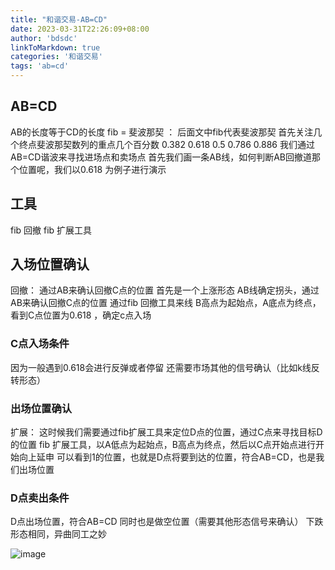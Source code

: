 ```yaml
---
title: "和谐交易-AB=CD"
date: 2023-03-31T22:26:09+08:00
author: 'bdsdc'
linkToMarkdown: true
categories: '和谐交易'
tags: 'ab=cd'
---
```


## AB=CD
AB的长度等于CD的长度
fib  = 斐波那契 ： 后面文中fib代表斐波那契
首先关注几个终点斐波那契数列的重点几个百分数
0.382 
0.618
0.5
0.786
0.886
我们通过AB=CD谐波来寻找进场点和卖场点
首先我们画一条AB线，如何判断AB回撤道那个位置呢，我们以0.618 为例子进行演示
## 工具
fib 回撤
fib 扩展工具
## 入场位置确认
回撤： 通过AB来确认回撤C点的位置
首先是一个上涨形态
AB线确定拐头，通过AB来确认回撤C点的位置
通过fib 回撤工具来线 B高点为起始点，A底点为终点，看到C点位置为0.618 ，确定c点入场
### C点入场条件
因为一般遇到0.618会进行反弹或者停留
还需要市场其他的信号确认（比如k线反转形态） 
### 出场位置确认
扩展： 这时候我们需要通过fib扩展工具来定位D点的位置，通过C点来寻找目标D的位置
fib 扩展工具，以A低点为起始点，B高点为终点，然后以C点开始点进行开始向上延申
可以看到1的位置，也就是D点将要到达的位置，符合AB=CD，也是我们出场位置 
### D点卖出条件
D点出场位置，符合AB=CD
同时也是做空位置（需要其他形态信号来确认）
下跌形态相同，异曲同工之妙

![image](https://user-images.githubusercontent.com/12453794/228492680-637a4926-479e-4fb6-bf91-2677bcffdc8e.png)

